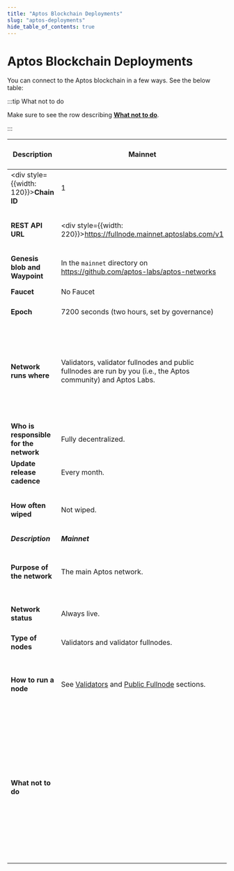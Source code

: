 ```yaml
---
title: "Aptos Blockchain Deployments"
slug: "aptos-deployments"
hide_table_of_contents: true
---
```


# Aptos Blockchain Deployments

You can connect to the Aptos blockchain in a few ways. See the below table:

:::tip What not to do

Make sure to see the row describing [**What not to do**](#what-not-to-do).

:::

|Description | Mainnet | Devnet | Long-lived Testnet | Aptos Incentivized Testnet (AIT)|
|---|---|---|---|---|
|<div style={{width: 120}}>**Chain ID**</div>| 1 |[On Aptos Explorer **select Devnet from top right**](https://explorer.aptoslabs.com/?network=Devnet).| 2|  Available during AIT program.|
|**REST API URL**| <div style={{width: 220}}>https://fullnode.mainnet.aptoslabs.com/v1</div> |<div style={{width: 220}}>https://fullnode.devnet.aptoslabs.com/v1</div> | <div style={{width: 220}}>https://fullnode.testnet.aptoslabs.com/v1</div> | <div style={{width: 110}}>Available during AIT program. </div>|
|**Genesis blob and Waypoint**| In the `mainnet` directory on https://github.com/aptos-labs/aptos-networks |In the `devnet` directory on https://github.com/aptos-labs/aptos-networks  | <div style={{width: 200}}>In the `testnet` directory on https://github.com/aptos-labs/aptos-networks </div>| Available during AIT program.  |
|**Faucet**| No Faucet |<div style={{width: 200}}>https://faucet.devnet.aptoslabs.com/</div> | <div style={{width: 200}}>(dApp): https://aptoslabs.com/testnet-faucet </div>|Available during AIT program.|
|**Epoch**| 7200 seconds (two hours, set by governance) |--- | 7200 seconds (two hours) |Available during AIT program.|
|**Network runs where**| Validators, validator fullnodes and public fullnodes are run by you (i.e., the Aptos community) and Aptos Labs. |<div style={{width: 200}}>Validators run on Aptos Labs servers. Fullnodes are run by both Aptos Labs and you (i.e., the Aptos community).</div>|<div style={{width: 200}}>Validators run on Aptos Labs servers. Fullnodes are run by both Aptos Labs and you (i.e., the Aptos community).</div> | Some Validators run on Aptos servers, others are run by the Aptos community. Fullnodes are run by Aptos Labs and the community.|
|**Who is responsible for the network**| Fully decentralized. |Managed by Aptos Team. | Managed by Aptos Team. | Managed by Aptos Labs and the community.|
|**Update release cadence**| Every month. |Every week. |Every 2 weeks. | Managed by Aptos Labs and the community.|
|**How often wiped**| Not wiped. |Every week.| Not wiped. | Wiped permanently after AIT program concludes.|
|***Description*** | ***Mainnet*** | ***Devnet*** | ***Long-lived Testnet*** |  ***AIT***|
|**Purpose of the network**| The main Aptos network. |The devnet is built to experiment with new ideas, improve performance and enhance the user experience.| | For executing the Aptos Incentivized Testnet programs for the community.|
|**Network status**| Always live. |Mostly live, with brief interruptions during regular updates. |Mostly live, with brief interruptions during regular updates. | Live only during Incentivized Testnet drives. |
|**Type of nodes** |Validators and validator fullnodes. |Validators and public fullnodes. | Validators and public fullnodes. | Validators and validator fullnodes.|
|**How to run a node**| See [Validators](/nodes/validator-node/validators) and [Public Fullnode](/nodes/full-node/public-fullnode) sections.  |N/A, run by Aptos Labs team. |See [Validators](/nodes/validator-node/validators) and [Public Fullnode](/nodes/full-node/public-fullnode) sections. | See the node deployment guides published during AIT program.|
|<span id="what-not-to-do">**What not to do**</span>||Do not attempt to sync your local AIT fullnode or AIT validator node with devnet. | |Make sure you deploy your local AIT fullnode, AIT validator node and AIT validator fullnode in the test mode, and follow the instructions in the node deployment guides published during AIT program.|

